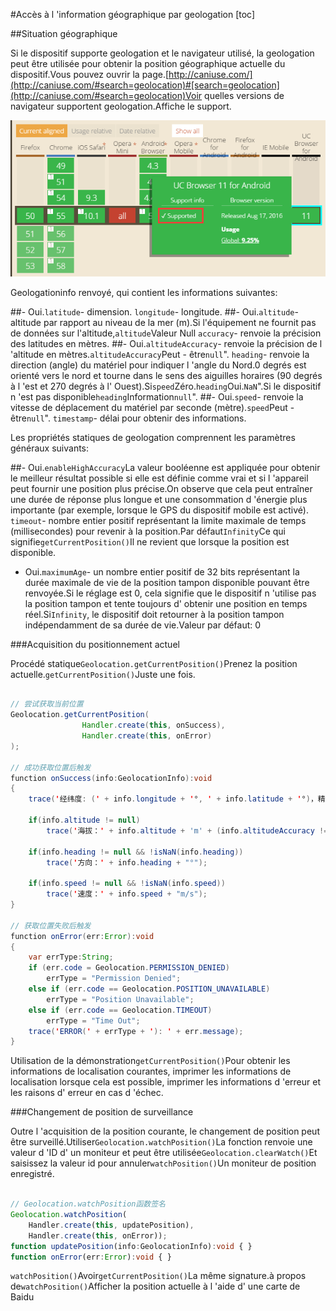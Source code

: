 #Accès à l 'information géographique par geologation
[toc]

##Situation géographique

Si le dispositif supporte geologation et le navigateur utilisé, la geologation peut être utilisée pour obtenir la position géographique actuelle du dispositif.Vous pouvez ouvrir la page.[http://caniuse.com/](http://caniuse.com/#search=geolocation)#[search=geolocation](http://caniuse.com/#search=geolocation)Voir quelles versions de navigateur supportent geologation.Affiche le support.

![1](img/1.png)

Geologationinfo renvoyé, qui contient les informations suivantes:

##- Oui.`latitude`- dimension. `longitude`- longitude.
##- Oui.`altitude`- altitude par rapport au niveau de la mer (m).Si l'équipement ne fournit pas de données sur l'altitude,`altitude`Valeur Null `accuracy`- renvoie la précision des latitudes en mètres.
##- Oui.`altitudeAccuracy`- renvoie la précision de l 'altitude en mètres.`altitudeAccuracy`Peut - être`null`". `heading`- renvoie la direction (angle) du matériel pour indiquer l 'angle du Nord.0 degrés est orienté vers le nord et tourne dans le sens des aiguilles horaires (90 degrés à l 'est et 270 degrés à l' Ouest).Si`speed`Zéro.`heading`Oui.`NaN`".Si le dispositif n 'est pas disponible`heading`Information`null`".
##- Oui.`speed`- renvoie la vitesse de déplacement du matériel par seconde (mètre).`speed`Peut - être`null`". `timestamp`- délai pour obtenir des informations.

Les propriétés statiques de geologation comprennent les paramètres généraux suivants:

##- Oui.`enableHighAccuracy`La valeur booléenne est appliquée pour obtenir le meilleur résultat possible si elle est définie comme vrai et si l 'appareil peut fournir une position plus précise.On observe que cela peut entraîner une durée de réponse plus longue et une consommation d 'énergie plus importante (par exemple, lorsque le GPS du dispositif mobile est activé). `timeout`- nombre entier positif représentant la limite maximale de temps (millisecondes) pour revenir à la position.Par défaut`Infinity`Ce qui signifie`getCurrentPosition()`Il ne revient que lorsque la position est disponible.
- Oui.`maximumAge`- un nombre entier positif de 32 bits représentant la durée maximale de vie de la position tampon disponible pouvant être renvoyée.Si le réglage est 0, cela signifie que le dispositif n 'utilise pas la position tampon et tente toujours d' obtenir une position en temps réel.Si`Infinity`, le dispositif doit retourner à la position tampon indépendamment de sa durée de vie.Valeur par défaut: 0

###Acquisition du positionnement actuel

Procédé statique`Geolocation.getCurrentPosition()`Prenez la position actuelle.`getCurrentPosition()`Juste une fois.


```java

// 尝试获取当前位置
Geolocation.getCurrentPosition(
				Handler.create(this, onSuccess), 
				Handler.create(this, onError)
);

// 成功获取位置后触发
function onSuccess(info:GeolocationInfo):void
{
	trace('经纬度: (' + info.longitude + '°, ' + info.latitude + '°)，精确度：' + info.accuracy + 'm');
	
	if(info.altitude != null)
		trace('海拔：' + info.altitude + 'm' + (info.altitudeAccuracy != null ? ('，精确度：' + info.altitudeAccuracy + 'm') : ''));
		
	if(info.heading != null && !isNaN(info.heading))
		trace('方向：' + info.heading + "°");
		
	if(info.speed != null && !isNaN(info.speed))
		trace('速度：' + info.speed + "m/s");
}

// 获取位置失败后触发
function onError(err:Error):void
{
	var errType:String;
	if (err.code = Geolocation.PERMISSION_DENIED)
		errType = "Permission Denied";
	else if (err.code == Geolocation.POSITION_UNAVAILABLE)
		errType = "Position Unavailable";
	else if (err.code == Geolocation.TIMEOUT)
		errType = "Time Out";
	trace('ERROR(' + errType + '): ' + err.message);
}
```


Utilisation de la démonstration`getCurrentPosition()`Pour obtenir les informations de localisation courantes, imprimer les informations de localisation lorsque cela est possible, imprimer les informations d 'erreur et les raisons d' erreur en cas d 'échec.

###Changement de position de surveillance

Outre l 'acquisition de la position courante, le changement de position peut être surveillé.Utiliser`Geolocation.watchPosition()`La fonction renvoie une valeur d 'ID d' un moniteur et peut être utilisée`Geolocation.clearWatch()`Et saisissez la valeur id pour annuler`watchPosition()`Un moniteur de position enregistré.


```typescript

// Geolocation.watchPosition函数签名
Geolocation.watchPosition(
	Handler.create(this, updatePosition),
	Handler.create(this, onError));
function updatePosition(info:GeolocationInfo):void { }
function onError(err:Error):void { }
```


​`watchPosition()`Avoir`getCurrentPosition()`La même signature.à propos de`watchPosition()`Afficher la position actuelle à l 'aide d' une carte de Baidu